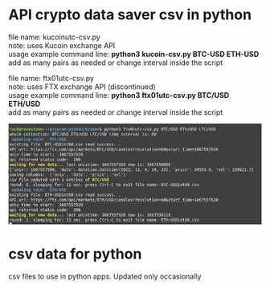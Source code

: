 # API crypto data saver csv in python

file name: kucoinutc-csv.py  
note: uses Kucoin exchange API  
usage example command line: **python3 kucoin-csv.py BTC-USD ETH-USD**       
add as many pairs as needed or change interval inside the script   

file name: ftx01utc-csv.py  
note: uses FTX exchange API  (discontinued)   
usage example command line: **python3 ftx01utc-csv.py BTC/USD ETH/USD**      
add as many pairs as needed or change interval inside the script      

![](https://github.com/econexpert/dataforpython/blob/main/images/coinpricecsvsaver.jpg)



# csv data for python
csv files to use in python apps. Updated only occasionally
